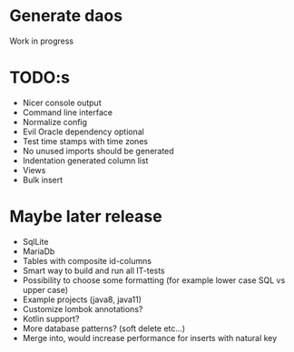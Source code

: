 # Generate daos

 Work in progress

# TODO:s
* Nicer console output
* Command line interface
* Normalize config
* Evil Oracle dependency optional
* Test time stamps with time zones
* No unused imports should be generated
* Indentation generated column list
* Views
* Bulk insert

# Maybe later release
* SqlLite
* MariaDb
* Tables with composite id-columns
* Smart way to build and run all IT-tests
* Possibility to choose some formatting (for example lower case SQL vs upper case)
* Example projects (java8, java11)
* Customize lombok annotations?
* Kotlin support?
* More database patterns? (soft delete etc...)
* Merge into, would increase performance for inserts with natural key
